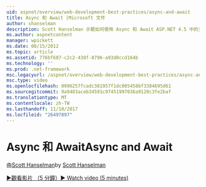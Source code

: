 ```yaml
---
uid: aspnet/overview/web-development-best-practices/async-and-await
title: Async 和 Await |Microsoft 文件
author: shanselman
description: Scott Hanselman 示範如何使用 Async 和 Await ASP.NET 4.5 中的支援。
ms.author: aspnetcontent
manager: wpickett
ms.date: 08/15/2012
ms.topic: article
ms.assetid: 776bf687-c2c2-438f-8796-a93d0ccd164b
ms.technology: ''
ms.prod: .net-framework
msc.legacyurl: /aspnet/overview/web-development-best-practices/async-and-await
msc.type: video
ms.openlocfilehash: 0996257fcadc381957f1dc005458bf3384695d61
ms.sourcegitcommit: 9a9483aceb34591c97451997036a9120c3fe2baf
ms.translationtype: MT
ms.contentlocale: zh-TW
ms.lasthandoff: 11/10/2017
ms.locfileid: "26497897"
---
```

<a name="async-and-await"></a><span data-ttu-id="c18e4-103">Async 和 Await</span><span class="sxs-lookup"><span data-stu-id="c18e4-103">Async and Await</span></span>
====================
<span data-ttu-id="c18e4-104">由[Scott Hanselman](https://github.com/shanselman)</span><span class="sxs-lookup"><span data-stu-id="c18e4-104">by [Scott Hanselman](https://github.com/shanselman)</span></span>

[<span data-ttu-id="c18e4-105">&#9654;觀看影片 （5 分鐘）</span><span class="sxs-lookup"><span data-stu-id="c18e4-105">&#9654; Watch video (5 minutes)</span></span>](https://channel9.msdn.com/Blogs/ASP-NET-Site-Videos/async-and-await)

